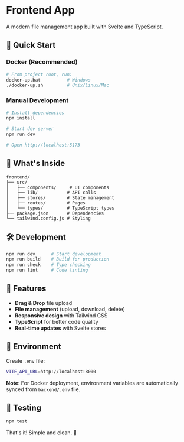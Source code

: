 # Frontend App

A modern file management app built with Svelte and TypeScript.

## 🚀 Quick Start

### Docker (Recommended)

```bash
# From project root, run:
docker-up.bat          # Windows
./docker-up.sh         # Unix/Linux/Mac
```

### Manual Development

```bash
# Install dependencies
npm install

# Start dev server
npm run dev

# Open http://localhost:5173
```

## 📁 What's Inside

```
frontend/
├── src/
│   ├── components/     # UI components
│   ├── lib/           # API calls
│   ├── stores/        # State management
│   ├── routes/        # Pages
│   └── types/         # TypeScript types
├── package.json       # Dependencies
└── tailwind.config.js # Styling
```

## 🛠️ Development

```bash
npm run dev      # Start development
npm run build    # Build for production
npm run check    # Type checking
npm run lint     # Code linting
```

## 🎨 Features

- **Drag & Drop** file upload
- **File management** (upload, download, delete)
- **Responsive design** with Tailwind CSS
- **TypeScript** for better code quality
- **Real-time updates** with Svelte stores

## 🔧 Environment

Create `.env` file:

```bash
VITE_API_URL=http://localhost:8000
```

**Note**: For Docker deployment, environment variables are automatically synced from `backend/.env` file.

## 🧪 Testing

```bash
npm test
```

That's it! Simple and clean. 🎉
